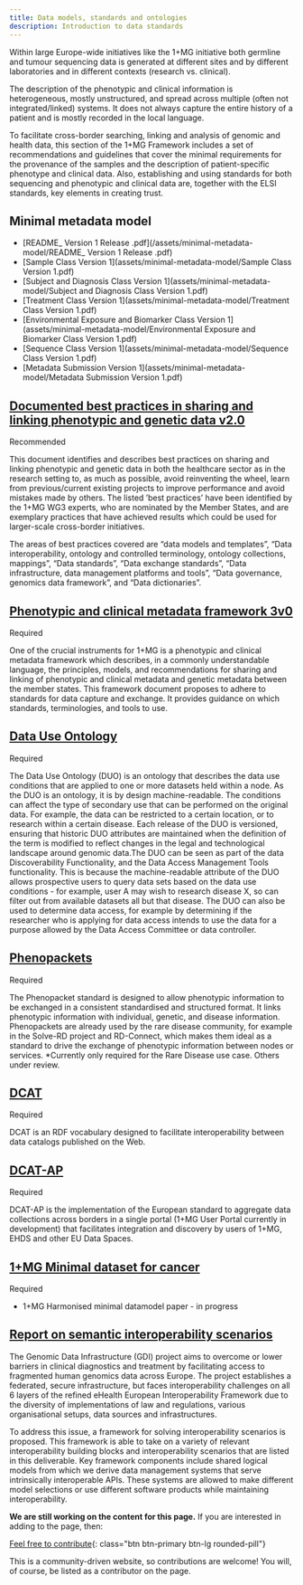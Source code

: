 ```yaml
---
title: Data models, standards and ontologies
description: Introduction to data standards
---
```


Within large Europe-wide initiatives like the 1+MG initiative both germline and tumour sequencing data is generated at different sites and by different laboratories and in different contexts (research vs. clinical).

The description of the phenotypic and clinical information is heterogeneous, mostly unstructured, and spread across multiple (often not integrated/linked) systems. It does not always capture the entire history of a patient and is mostly recorded in the local language.

To facilitate cross-border searching, linking and analysis of genomic and health data, this section of the 1+MG Framework includes a set of recommendations and guidelines that cover the minimal requirements for the provenance of the samples and the description of patient-specific phenotype and clinical data. Also, establishing and using standards for both sequencing and phenotypic and clinical data are, together with the ELSI standards, key elements in creating trust.

## Minimal metadata model

* [README_ Version 1 Release .pdf](/assets/minimal-metadata-model/README_ Version 1 Release .pdf)
* [Sample Class Version 1](assets/minimal-metadata-model/Sample Class Version 1.pdf)
* [Subject and Diagnosis Class Version 1](assets/minimal-metadata-model/Subject and Diagnosis Class Version 1.pdf)
* [Treatment Class Version 1](assets/minimal-metadata-model/Treatment Class Version 1.pdf)
* [Environmental Exposure and Biomarker Class Version 1](assets/minimal-metadata-model/Environmental Exposure and Biomarker Class Version 1.pdf)
* [Sequence Class Version 1](assets/minimal-metadata-model/Sequence Class Version 1.pdf)
* [Metadata Submission Version 1](assets/minimal-metadata-model/Metadata Submission Version 1.pdf)
  

## [Documented best practices in sharing and linking phenotypic and genetic data v2.0](https://zenodo.org/record/7342855) 
<span class="badge badge-dark">Recommended<i class="fa-solid fa-thumbs-up"></i></span>

This document identifies and describes best practices on sharing and linking phenotypic and genetic data in both the healthcare sector as in the research setting to, as much as possible, avoid reinventing the wheel, learn from previous/current existing projects to improve performance and avoid mistakes made by others. The listed ’best practices’ have been identified by the 1+MG WG3 experts, who are nominated by the Member States, and are exemplary practices that have achieved results which could be used for larger-scale cross-border initiatives.

The areas of best practices covered are “data models and templates”, “Data interoperability, ontology and controlled terminology, ontology collections, mappings”, “Data standards”, “Data exchange standards”, “Data infrastructure, data management platforms and tools”, “Data governance, genomics data framework”, and “Data dictionaries”.

## [Phenotypic and clinical metadata framework 3v0](https://zenodo.org/records/10058688) 
<span class="badge badge-warning">Required<i class="fa-sharp fa-regular fa-star"></i></span>

One of the crucial instruments for 1+MG is a phenotypic and clinical metadata framework which describes, in a commonly understandable language, the principles, models, and recommendations for sharing and linking of phenotypic and clinical metadata and genetic metadata between the member states.  This framework document proposes to adhere to standards for data capture and exchange.  It provides guidance on which standards, terminologies, and tools to use.  

## [Data Use Ontology](https://www.ga4gh.org/product/data-use-ontology-duo/) 
<span class="badge badge-warning">Required<i class="fa-sharp fa-regular fa-star"></i></span>

The Data Use Ontology (DUO) is an ontology that describes the data use conditions that are applied to one or more datasets held within a node. As the DUO is an ontology, it is by design machine-readable. The conditions can affect the type of secondary use that can be performed on the original data. For example, the data can be restricted to a certain location, or to research within a certain disease. Each release of the DUO is versioned, ensuring that historic DUO attributes are maintained when the definition of the term is modified to reflect changes in the legal and technological landscape around genomic data.The DUO can be seen as part of the data Discoverability Functionality, and the Data Access Management Tools functionality. This is because the machine-readable attribute of the DUO allows prospective users to query data sets based on the data use conditions - for example, user A may wish to research disease X, so can filter out from available datasets all but that disease. The DUO can also be used to determine data access, for example by determining if the researcher who is applying for data access intends to use the data for a purpose allowed by the Data Access Committee or data controller.

## [Phenopackets](https://www.ga4gh.org/product/phenopackets/) 
<span class="badge badge-warning">Required<i class="fa-sharp fa-regular fa-star"></i></span>

The Phenopacket standard is designed to allow phenotypic information to be exchanged in a consistent standardised and structured format. It links phenotypic information with individual, genetic, and disease information. Phenopackets are already used by the rare disease community, for example in the Solve-RD project and RD-Connect, which makes them ideal as a standard to drive the exchange of phenotypic information between nodes or services.
*Currently only required for the Rare Disease use case.  Others under review.

## [DCAT](https://www.w3.org/TR/vocab-dcat-3/) 
<span class="badge badge-warning">Required<i class="fa-sharp fa-regular fa-star"></i></span>

DCAT is an RDF vocabulary designed to facilitate interoperability between data catalogs published on the Web.

## [DCAT-AP](https://joinup.ec.europa.eu/collection/semantic-interoperability-community-semic/solution/dcat-application-profile-data-portals-europe/release/11) 
<span class="badge badge-warning">Required<i class="fa-sharp fa-regular fa-star"></i></span>

DCAT-AP is the implementation of the European standard to aggregate data collections across borders in a single portal (1+MG User Portal currently in development) that facilitates integration and discovery by users of 1+MG, EHDS and other EU Data Spaces.



## [1+MG Minimal dataset for cancer](https://doi.org/10.1038/s41588-024-01721-x)
<span class="badge badge-warning">Required<i class="fa-sharp fa-regular fa-star"></i></span> 

* 1+MG Harmonised minimal datamodel paper - in progress

## [Report on semantic interoperability scenarios](https://zenodo.org/records/11550316)

The Genomic Data Infrastructure (GDI) project aims to overcome or lower barriers in clinical diagnostics and treatment by facilitating access to fragmented human genomics data across Europe. The project establishes a federated, secure infrastructure, but faces interoperability challenges on all 6 layers of the refined eHealth European Interoperability Framework due to the diversity of implementations of law and regulations, various organisational setups, data sources and infrastructures.  

To address this issue, a framework for solving interoperability scenarios is proposed. This framework is able to take on a variety of relevant interoperability building blocks and interoperability scenarios that are listed in this deliverable. Key framework components include shared logical models from which we derive data management systems that serve intrinsically interoperable APIs. These systems are allowed to make different model selections or use different software products while maintaining interoperability.




**We are still working on the content for this page.** If you are interested in adding to the page, then:

[Feel free to contribute](how_to_contribute){: class="btn btn-primary btn-lg rounded-pill"}

This is a community-driven website, so contributions are welcome! You will, of course, be listed as a contributor on the page.

